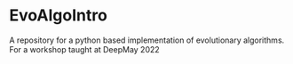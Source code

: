 # EvoAlgoIntro
A repository for a python based implementation of evolutionary algorithms. For a workshop taught at DeepMay 2022
